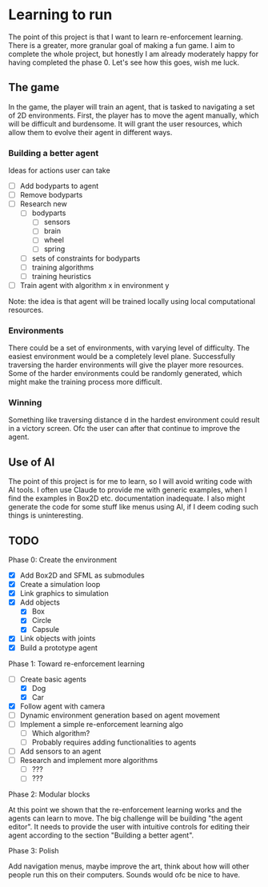 # Learning to run

The point of this project is that I want to learn re-enforcement learning. There is a greater, more granular goal of making a fun game. I aim to complete the whole project, but honestly I am already moderately happy for having completed the phase 0. Let's see how this goes, wish me luck.  

## The game

In the game, the player will train an agent, that is tasked to navigating a set of 2D environments. First, the player has to move the agent manually, which will be difficult and burdensome. It will grant the user resources, which allow them to evolve their agent in different ways.

### Building a better agent

Ideas for actions user can take
 - [ ] Add bodyparts to agent
 - [ ] Remove bodyparts
 - [ ] Research new
    - [ ] bodyparts
        - [ ] sensors
        - [ ] brain
        - [ ] wheel
        - [ ] spring
    - [ ] sets of constraints for bodyparts
    - [ ] training algorithms
    - [ ] training heuristics
 - [ ] Train agent with algorithm x in environment y

Note: the idea is that agent will be trained locally using local computational resources. 

### Environments

There could be a set of environments, with varying level of difficulty. The easiest environment would be a completely level plane. Successfully traversing the harder environments will give the player more resources. Some of the harder environments could be randomly generated, which might make the training process more difficult. 

### Winning

Something like traversing distance d in the hardest environment could result in a victory screen. Ofc the user can after that continue to improve the agent.


## Use of AI

The point of this project is for me to learn, so I will avoid writing code with AI tools. I often use Claude to provide me with generic examples, when I find the examples in Box2D etc. documentation inadequate. I also might generate the code for some stuff like menus using AI, if I deem coding such things is uninteresting. 

## TODO

Phase 0: Create the environment

 - [x] Add Box2D and SFML as submodules
 - [x] Create a simulation loop
 - [x] Link graphics to simulation
 - [x] Add objects
    - [x] Box
    - [x] Circle
    - [x] Capsule
 - [x] Link objects with joints
 - [x] Build a prototype agent

Phase 1: Toward re-enforcement learning

 - [ ] Create basic agents
    - [x] Dog
    - [x] Car
 - [x] Follow agent with camera
 - [ ] Dynamic environment generation based on agent movement
 - [ ] Implement a simple re-enforcement learning algo
    - [ ] Which algorithm?
    - [ ] Probably requires adding functionalities to agents
 - [ ] Add sensors to an agent
 - [ ] Research and implement more algorithms
    - [ ] ???
    - [ ] ???

Phase 2: Modular blocks  

At this point we shown that the re-enforcement learning works and the agents can learn to move. The big challenge will be building "the agent editor". It needs to provide the user with intuitive controls for editing their agent according to the section "Building a better agent". 


Phase 3: Polish  

Add navigation menus, maybe improve the art, think about how will other people run this on their computers. Sounds would ofc be nice to have. 





